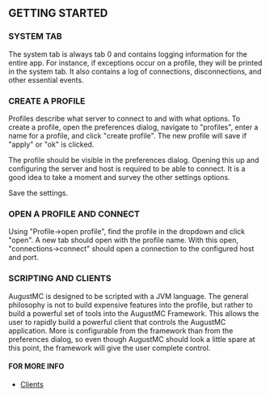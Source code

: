 ## GETTING STARTED

### SYSTEM TAB

The system tab is always tab 0 and contains logging information for the entire
app.  For instance, if exceptions occur on a profile, they will be printed in
the system tab.  It also contains a log of connections, disconnections, and
other essential events.

### CREATE A PROFILE

Profiles describe what server to connect to and with what options.  To create
a profile, open the preferences dialog, navigate to "profiles", enter a name
for a profile, and click "create profile".  The new profile will save if 
"apply" or "ok" is clicked.

The profile should be visible in the preferences dialog.  Opening this up and
configuring the server and host is required to be able to connect.  It is a good
idea to take a moment and survey the other settings options.

Save the settings.

### OPEN A PROFILE AND CONNECT

Using "Profile->open profile", find the profile in the dropdown and click "open".
A new tab should open with the profile name.  With this open, 
"connections->connect" should open a connection to the configured host and port.

### SCRIPTING AND CLIENTS

AugustMC is designed to be scripted with a JVM language.  The general philosophy
is not to build expensive features into the profile, but rather to build a
powerful set of tools into the AugustMC Framework.  This allows the user to
rapidly build a powerful client that controls the AugustMC application.  More
is configurable from the framework than from the preferences dialog, so even
though AugustMC should look a little spare at this point, the framework will give
the user complete control.

#### FOR MORE INFO

* [Clients](clients.md)
